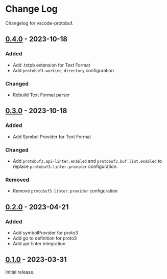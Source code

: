 # Change Log

Changelog for vscode-protobuf.

<!-- http://keepachangelog.com/ -->

## [0.4.0](https://github.com/jeongukjae/vscode-protobuf/releases/tag/v0.4.0) - 2023-10-18

### Added

* Add .txtpb extension for Text Format
* Add `protobuf3.working_directory` configuration

### Changed

* Rebuild Text Format parser

## [0.3.0](https://github.com/jeongukjae/vscode-protobuf/releases/tag/v0.3.0) - 2023-10-18

### Added

* Add Symbol Provider for Text Format

### Changed

* Add `protobuf3.api-linter.enabled` and `protobuf3.buf.lint.enabled` to replace `protobuf3.linter.provider` configuration.

### Removed

* Remove `protobuf3.linter.provider` configuration

## [0.2.0](https://github.com/jeongukjae/vscode-protobuf/releases/tag/v0.2.0) - 2023-04-21

### Added

* Add symbolProvider for proto3
* Add go to definition for proto3
* Add api-linter integration

## [0.1.0](https://github.com/jeongukjae/vscode-protobuf/releases/tag/v0.1.0) - 2023-03-31

Initial release.
